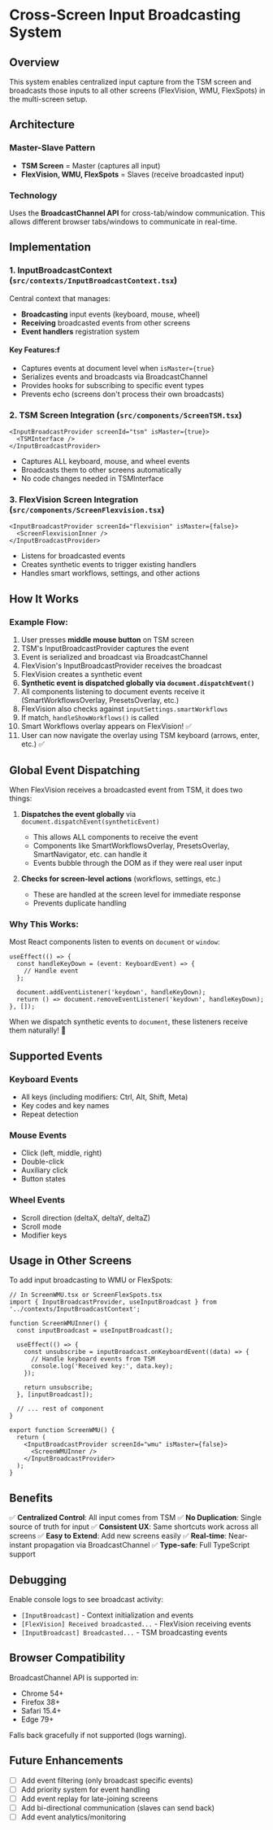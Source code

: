 # Cross-Screen Input Broadcasting System

## Overview
This system enables centralized input capture from the TSM screen and broadcasts those inputs to all other screens (FlexVision, WMU, FlexSpots) in the multi-screen setup.

## Architecture

### Master-Slave Pattern
- **TSM Screen** = Master (captures all input)
- **FlexVision, WMU, FlexSpots** = Slaves (receive broadcasted input)

### Technology
Uses the **BroadcastChannel API** for cross-tab/window communication. This allows different browser tabs/windows to communicate in real-time.

## Implementation

### 1. InputBroadcastContext (`src/contexts/InputBroadcastContext.tsx`)
Central context that manages:
- **Broadcasting** input events (keyboard, mouse, wheel)
- **Receiving** broadcasted events from other screens
- **Event handlers** registration system

#### Key Features:f
- Captures events at document level when `isMaster={true}`
- Serializes events and broadcasts via BroadcastChannel
- Provides hooks for subscribing to specific event types
- Prevents echo (screens don't process their own broadcasts)

### 2. TSM Screen Integration (`src/components/ScreenTSM.tsx`)
```tsx
<InputBroadcastProvider screenId="tsm" isMaster={true}>
  <TSMInterface />
</InputBroadcastProvider>
```
- Captures ALL keyboard, mouse, and wheel events
- Broadcasts them to other screens automatically
- No code changes needed in TSMInterface

### 3. FlexVision Screen Integration (`src/components/ScreenFlexvision.tsx`)
```tsx
<InputBroadcastProvider screenId="flexvision" isMaster={false}>
  <ScreenFlexvisionInner />
</InputBroadcastProvider>
```
- Listens for broadcasted events
- Creates synthetic events to trigger existing handlers
- Handles smart workflows, settings, and other actions

## How It Works

### Example Flow:
1. User presses **middle mouse button** on TSM screen
2. TSM's InputBroadcastProvider captures the event
3. Event is serialized and broadcast via BroadcastChannel
4. FlexVision's InputBroadcastProvider receives the broadcast
5. FlexVision creates a synthetic event
6. **Synthetic event is dispatched globally via `document.dispatchEvent()`**
7. All components listening to document events receive it (SmartWorkflowsOverlay, PresetsOverlay, etc.)
8. FlexVision also checks against `inputSettings.smartWorkflows`
9. If match, `handleShowWorkflows()` is called
10. Smart Workflows overlay appears on FlexVision! ✅
11. User can now navigate the overlay using TSM keyboard (arrows, enter, etc.) ✅

## Global Event Dispatching

When FlexVision receives a broadcasted event from TSM, it does two things:

1. **Dispatches the event globally** via `document.dispatchEvent(syntheticEvent)`
   - This allows ALL components to receive the event
   - Components like SmartWorkflowsOverlay, PresetsOverlay, SmartNavigator, etc. can handle it
   - Events bubble through the DOM as if they were real user input

2. **Checks for screen-level actions** (workflows, settings, etc.)
   - These are handled at the screen level for immediate response
   - Prevents duplicate handling

### Why This Works:
Most React components listen to events on `document` or `window`:
```tsx
useEffect(() => {
  const handleKeyDown = (event: KeyboardEvent) => {
    // Handle event
  };
  
  document.addEventListener('keydown', handleKeyDown);
  return () => document.removeEventListener('keydown', handleKeyDown);
}, []);
```

When we dispatch synthetic events to `document`, these listeners receive them naturally! 🎉

## Supported Events

### Keyboard Events
- All keys (including modifiers: Ctrl, Alt, Shift, Meta)
- Key codes and key names
- Repeat detection

### Mouse Events
- Click (left, middle, right)
- Double-click
- Auxiliary click
- Button states

### Wheel Events
- Scroll direction (deltaX, deltaY, deltaZ)
- Scroll mode
- Modifier keys

## Usage in Other Screens

To add input broadcasting to WMU or FlexSpots:

```tsx
// In ScreenWMU.tsx or ScreenFlexSpots.tsx
import { InputBroadcastProvider, useInputBroadcast } from '../contexts/InputBroadcastContext';

function ScreenWMUInner() {
  const inputBroadcast = useInputBroadcast();
  
  useEffect(() => {
    const unsubscribe = inputBroadcast.onKeyboardEvent((data) => {
      // Handle keyboard events from TSM
      console.log('Received key:', data.key);
    });
    
    return unsubscribe;
  }, [inputBroadcast]);
  
  // ... rest of component
}

export function ScreenWMU() {
  return (
    <InputBroadcastProvider screenId="wmu" isMaster={false}>
      <ScreenWMUInner />
    </InputBroadcastProvider>
  );
}
```

## Benefits

✅ **Centralized Control**: All input comes from TSM
✅ **No Duplication**: Single source of truth for input
✅ **Consistent UX**: Same shortcuts work across all screens
✅ **Easy to Extend**: Add new screens easily
✅ **Real-time**: Near-instant propagation via BroadcastChannel
✅ **Type-safe**: Full TypeScript support

## Debugging

Enable console logs to see broadcast activity:
- `[InputBroadcast]` - Context initialization and events
- `[FlexVision] Received broadcasted...` - FlexVision receiving events
- `[InputBroadcast] Broadcasted...` - TSM broadcasting events

## Browser Compatibility

BroadcastChannel API is supported in:
- Chrome 54+
- Firefox 38+
- Safari 15.4+
- Edge 79+

Falls back gracefully if not supported (logs warning).

## Future Enhancements

- [ ] Add event filtering (only broadcast specific events)
- [ ] Add priority system for event handling
- [ ] Add event replay for late-joining screens
- [ ] Add bi-directional communication (slaves can send back)
- [ ] Add event analytics/monitoring

